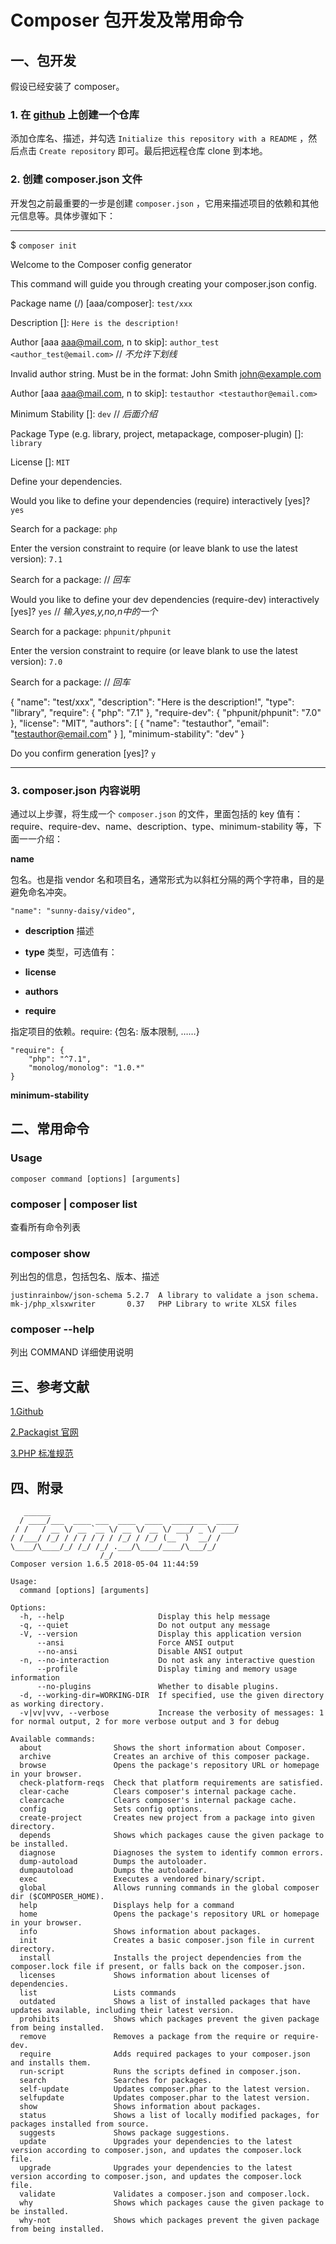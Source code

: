 # Composer 包开发及常用命令

## 一、包开发

假设已经安装了 composer。

### 1. 在 [github](https://github.com/new) 上创建一个仓库

添加仓库名、描述，并勾选 `Initialize this repository with a README` ，然后点击 `Create repository` 即可。最后把远程仓库 clone 到本地。

### 2. 创建 composer.json 文件

开发包之前最重要的一步是创建 `composer.json` ，它用来描述项目的依赖和其他元信息等。具体步骤如下：

---

$ `composer init`


  Welcome to the Composer config generator  
                                            


This command will guide you through creating your composer.json config.

Package name (<vendor>/<name>) [aaa/composer]: `test/xxx`
  
Description []: `Here is the description!`

Author [aaa <aaa@mail.com>, n to skip]: `author_test <author_test@email.com>` // *不允许下划线*

 Invalid author string.  Must be in the format: John Smith <john@example.com> 

Author [aaa <aaa@mail.com>, n to skip]: `testauthor <testauthor@email.com>`

Minimum Stability []: `dev` // *后面介绍*

Package Type (e.g. library, project, metapackage, composer-plugin) []: `library`

License []: `MIT`

Define your dependencies.

Would you like to define your dependencies (require) interactively [yes]? `yes`

Search for a package: `php`

Enter the version constraint to require (or leave blank to use the latest version): `7.1`

Search for a package: // *回车*

Would you like to define your dev dependencies (require-dev) interactively [yes]? `yes` // *输入yes,y,no,n中的一个*

Search for a package: `phpunit/phpunit`

Enter the version constraint to require (or leave blank to use the latest version): `7.0`

Search for a package:  // *回车*

{
    "name": "test/xxx",
    "description": "Here is the description!",
    "type": "library",
    "require": {
        "php": "7.1"
    },
    "require-dev": {
        "phpunit/phpunit": "7.0"
    },
    "license": "MIT",
    "authors": [
        {
            "name": "testauthor",
            "email": "testauthor@email.com"
        }
    ],
    "minimum-stability": "dev"
}

Do you confirm generation [yes]? `y`

---

### 3. composer.json 内容说明
通过以上步骤，将生成一个 `composer.json` 的文件，里面包括的 key 值有：require、require-dev、name、description、type、minimum-stability 等，下面一一介绍：

**name**

包名。也是指 vendor 名和项目名，通常形式为以斜杠分隔的两个字符串，目的是避免命名冲突。

```
"name": "sunny-daisy/video",
```

- **description**
描述

- **type**
类型，可选值有：

- **license**

- **authors**

- **require**

指定项目的依赖。require: {包名: 版本限制, ……}

```
"require": {
    "php": "^7.1",
    "monolog/monolog": "1.0.*"
}
```

**minimum-stability**

## 二、常用命令
### Usage
`composer command [options] [arguments]`

### composer | composer list
查看所有命令列表

### composer show
列出包的信息，包括包名、版本、描述
```
justinrainbow/json-schema 5.2.7  A library to validate a json schema.
mk-j/php_xlsxwriter       0.37   PHP Library to write XLSX files
```

### composer <COMMAND> --help
列出 COMMAND 详细使用说明

## 三、参考文献

[1.Github](https://github.com)

[2.Packagist 官网](https://packagist.org/)

[3.PHP 标准规范](https://psr.phphub.org/)

## 四、附录
```
   ______
  / ____/___  ____ ___  ____  ____  ________  _____
 / /   / __ \/ __ `__ \/ __ \/ __ \/ ___/ _ \/ ___/
/ /___/ /_/ / / / / / / /_/ / /_/ (__  )  __/ /
\____/\____/_/ /_/ /_/ .___/\____/____/\___/_/
                    /_/
Composer version 1.6.5 2018-05-04 11:44:59

Usage:
  command [options] [arguments]

Options:
  -h, --help                     Display this help message
  -q, --quiet                    Do not output any message
  -V, --version                  Display this application version
      --ansi                     Force ANSI output
      --no-ansi                  Disable ANSI output
  -n, --no-interaction           Do not ask any interactive question
      --profile                  Display timing and memory usage information
      --no-plugins               Whether to disable plugins.
  -d, --working-dir=WORKING-DIR  If specified, use the given directory as working directory.
  -v|vv|vvv, --verbose           Increase the verbosity of messages: 1 for normal output, 2 for more verbose output and 3 for debug

Available commands:
  about                Shows the short information about Composer.
  archive              Creates an archive of this composer package.
  browse               Opens the package's repository URL or homepage in your browser.
  check-platform-reqs  Check that platform requirements are satisfied.
  clear-cache          Clears composer's internal package cache.
  clearcache           Clears composer's internal package cache.
  config               Sets config options.
  create-project       Creates new project from a package into given directory.
  depends              Shows which packages cause the given package to be installed.
  diagnose             Diagnoses the system to identify common errors.
  dump-autoload        Dumps the autoloader.
  dumpautoload         Dumps the autoloader.
  exec                 Executes a vendored binary/script.
  global               Allows running commands in the global composer dir ($COMPOSER_HOME).
  help                 Displays help for a command
  home                 Opens the package's repository URL or homepage in your browser.
  info                 Shows information about packages.
  init                 Creates a basic composer.json file in current directory.
  install              Installs the project dependencies from the composer.lock file if present, or falls back on the composer.json.
  licenses             Shows information about licenses of dependencies.
  list                 Lists commands
  outdated             Shows a list of installed packages that have updates available, including their latest version.
  prohibits            Shows which packages prevent the given package from being installed.
  remove               Removes a package from the require or require-dev.
  require              Adds required packages to your composer.json and installs them.
  run-script           Runs the scripts defined in composer.json.
  search               Searches for packages.
  self-update          Updates composer.phar to the latest version.
  selfupdate           Updates composer.phar to the latest version.
  show                 Shows information about packages.
  status               Shows a list of locally modified packages, for packages installed from source.
  suggests             Shows package suggestions.
  update               Upgrades your dependencies to the latest version according to composer.json, and updates the composer.lock file.
  upgrade              Upgrades your dependencies to the latest version according to composer.json, and updates the composer.lock file.
  validate             Validates a composer.json and composer.lock.
  why                  Shows which packages cause the given package to be installed.
  why-not              Shows which packages prevent the given package from being installed.

